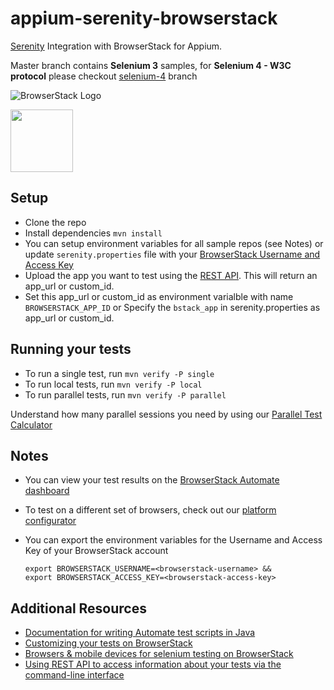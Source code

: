 # appium-serenity-browserstack

[Serenity](http://www.thucydides.info/docs/serenity/) Integration with BrowserStack for Appium.

Master branch contains **Selenium 3** samples, for **Selenium 4 - W3C protocol** please checkout [selenium-4](https://github.com/browserstack/serenity-browserstack/tree/selenium-4) branch

![BrowserStack Logo](https://d98b8t1nnulk5.cloudfront.net/production/images/layout/logo-header.png?1469004780)

<img src="http://www.thucydides.info/docs/serenity/images/serenity-logo.png" height = "100">

## Setup

- Clone the repo
- Install dependencies `mvn install`
- You can setup environment variables for all sample repos (see Notes) or update `serenity.properties` file with your [BrowserStack Username and Access Key](https://www.browserstack.com/accounts/settings)
- Upload the app you want to test using the [REST API](https://www.browserstack.com/docs/app-automate/api-reference/appium/apps#upload-an-app). This will return an app_url or custom_id.
- Set this app_url or custom_id as environment varialble with name `BROWSERSTACK_APP_ID` or Specify the `bstack_app` in serenity.properties as app_url or custom_id.

## Running your tests

- To run a single test, run `mvn verify -P single`
- To run local tests, run `mvn verify -P local`
- To run parallel tests, run `mvn verify -P parallel`

Understand how many parallel sessions you need by using our [Parallel Test Calculator](https://www.browserstack.com/automate/parallel-calculator?ref=github)

## Notes

- You can view your test results on the [BrowserStack Automate dashboard](https://www.browserstack.com/automate)
- To test on a different set of browsers, check out our [platform configurator](https://www.browserstack.com/automate/java#setting-os-and-browser)
- You can export the environment variables for the Username and Access Key of your BrowserStack account

  ```
  export BROWSERSTACK_USERNAME=<browserstack-username> &&
  export BROWSERSTACK_ACCESS_KEY=<browserstack-access-key>
  ```

## Additional Resources

- [Documentation for writing Automate test scripts in Java](https://www.browserstack.com/automate/java)
- [Customizing your tests on BrowserStack](https://www.browserstack.com/automate/capabilities)
- [Browsers & mobile devices for selenium testing on BrowserStack](https://www.browserstack.com/list-of-browsers-and-platforms?product=automate)
- [Using REST API to access information about your tests via the command-line interface](https://www.browserstack.com/automate/rest-api)

